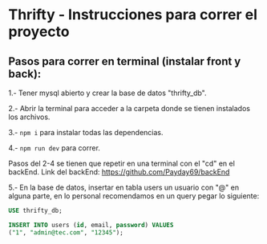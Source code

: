 # Thrifty - Instrucciones para correr el proyecto

## Pasos para correr en terminal (instalar front y back):

1.- Tener mysql abierto y crear la base de datos "thrifty_db".

2.- Abrir la terminal para acceder a la carpeta donde se tienen instalados los archivos.

3.- `npm i` para instalar todas las dependencias.

4.- `npm run dev` para correr.

Pasos del 2-4 se tienen que repetir en una terminal con el "cd" en el backEnd.
Link del backEnd:
https://github.com/Payday69/backEnd

5.- En la base de datos, insertar en tabla users un usuario con "@" en alguna parte, en lo personal recomendamos en un query pegar lo siguiente:

```sql
USE thrifty_db;

INSERT INTO users (id, email, password) VALUES
("1", "admin@tec.com", "12345");
